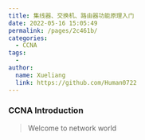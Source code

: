 ```yaml
---
title: 集线器、交换机、路由器功能原理入门
date: 2022-05-16 15:05:49
permalink: /pages/2c461b/
categories:
  - CCNA
tags:
  - 
author: 
  name: Xueliang
  link: https://github.com/Human0722
---
```


### CCNA Introduction
> Welcome to network world
